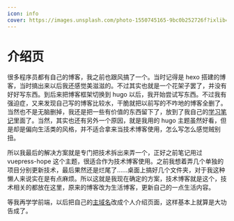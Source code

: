 ```yaml
---
icon: info
cover: https://images.unsplash.com/photo-1550745165-9bc0b252726f?ixlib=rb-4.0.3&ixid=MnwxMjA3fDB8MHxwaG90by1wYWdlfHx8fGVufDB8fHx8&auto=format&fit=crop&w=2070&q=80
---
```


# 介绍页

很多程序员都有自己的博客，我之前也跟风搞了一个。当时记得是 hexo 搭建的博客，当时搞出来以后我还感觉美滋滋的。不过其实也就是一个花架子罢了，并没有好好写东西。到后来把博客框架切换到 hugo 以后，我开始尝试写东西。不过我有强迫症，又来发现自己写的博客比较水，干脆就把以前写的不咋地的博客全删了。当然也不是无脑删掉，我还是把一些有价值的东西留下了，放到了我自己的[学习笔记](https://studynotes.techstay.tech)里面了。当然，其实也还有另外一个原因，就是我用的 hugo 主题虽然好看，但是却是偏向生活类的风格，并不适合拿来当技术博客使用，怎么写怎么感觉贼别扭。

所以我最后的解决方案就是专门把技术拆出来弄一个，正好之前笔记用过 vuepress-hope 这个主题，很适合作为技术博客使用。之前我想着弄几个单独的项目分别更新技术，最后果然还是烂尾了……桌面上搞好几个文件夹，对于我这种懒人来说实在是有点麻烦。所以这就是我现在确定的方案，技术博客就是这个，技术相关的都放在这里，原来的博客改为生活博客，更新自己的一点生活内容。

等我再学学前端，以后把自己的[主域名](https://techstay.tech)改成个人介绍页面，这样基本上就算是大功告成了。
